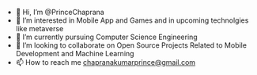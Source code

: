 - 👋 Hi, I’m @PrinceChaprana
- 👀 I’m interested in Mobile App and Games and in upcoming technolgies like metaverse
- 🌱 I’m currently pursuing Computer Science Engineering  
- 💞️ I’m looking to collaborate on Open Source Projects Related to Mobile Development and Machine Learning
- 📫 How to reach me chapranakumarprince@gmail.com

<!---
PrinceChaprana/PrinceChaprana is a ✨ special ✨ repository because its `README.md` (this file) appears on your GitHub profile.
You can click the Preview link to take a look at your changes.
--->
